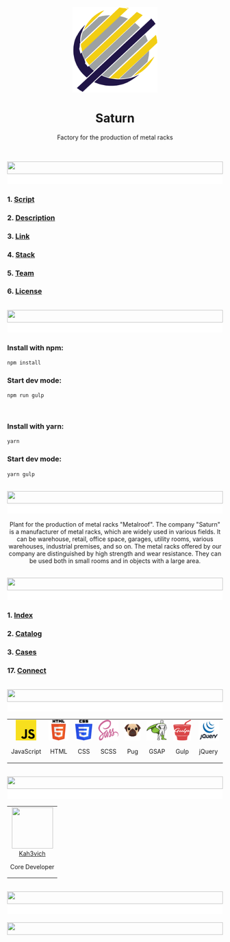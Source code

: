 <div align="center">
  <img width="200" height="200" src="https://raw.githubusercontent.com/kah3vich/Saturn/main/src/img/favicon/favicon.png">
  <br/>
  <h1>Saturn</h1>
  <p>
    Factory for the production of metal racks
  </p>
  <br/>
</div>

<!-- ||| -->

<div align="center">
    <br/>
    <img src="https://raw.githubusercontent.com/kah3vich/readme-project-base/main/assets/svg/tableOfContents.svg" alt="" width="100%" height="29px">
    <br/>
    <img src="https://raw.githubusercontent.com/kah3vich/readme-project-base/main/assets/gif/line.gif" alt="" width="100%" height="20px">
    <br/>
</div>

### 1. <a href="#script">Script</a>

### 2. <a href="#description">Description</a>

### 3. <a href="#link">Link</a>

### 4. <a href="#stack">Stack</a>

### 5. <a href="#team">Team</a>

### 6. <a href="#license">License</a>

<!-- ||| -->

<div align="center" id="script">
    <br/>
    <img src="https://raw.githubusercontent.com/kah3vich/readme-project-base/main/assets/svg/script.svg" alt="" width="100%" height="29px">
    <br/>
    <img src="https://raw.githubusercontent.com/kah3vich/readme-project-base/main/assets/gif/line.gif" alt="" width="100%" height="20px">
    <br/>
</div>

### Install with npm:

```bash
npm install
```

### Start dev mode:

```bash
npm run gulp
```

<br />

### Install with yarn:

```bash
yarn
```

### Start dev mode:

```bash
yarn gulp
```

<!-- ||| -->

<div align="center" id="description">
    <br/>
    <img src="https://raw.githubusercontent.com/kah3vich/readme-project-base/main/assets/svg/description.svg" alt="" width="100%" height="29px">
    <br/>
    <img src="https://raw.githubusercontent.com/kah3vich/readme-project-base/main/assets/gif/line.gif" alt="" width="100%" height="20px">
    <br/>
</div>

<div align="center">
  <p>Plant for the production of metal racks "Metalroof". The company "Saturn" is a manufacturer of metal racks, which are widely used in various fields. It can be warehouse, retail, office space, garages, utility rooms, various warehouses, industrial premises, and so on. The metal racks offered by our company are distinguished by high strength and wear resistance. They can be used both in small rooms and in objects with a large area.</p>
</div>

<!-- ||| -->

<div align="center" id="link">
    <br/>
    <img src="https://raw.githubusercontent.com/kah3vich/readme-project-base/main/assets/svg/link.svg" alt="" width="100%" height="29px">
    <br/>
    <img src="https://raw.githubusercontent.com/kah3vich/readme-project-base/main/assets/gif/line.gif" alt="" width="100%" height="20px">
    <br/>
</div>

### 1. <a href="https://kah3vich.github.io/Saturn/public/index.html">Index</a>

### 2. <a href="https://kah3vich.github.io/Saturn/public/catalog.html">Catalog</a>

### 3. <a href="https://kah3vich.github.io/Saturn/public/cases.html">Cases</a>

### 17. <a href="https://kah3vich.github.io/Saturn/public/connect.html">Connect</a>

<!-- ||| -->

<div align="center" id="stack">
    <br/>
    <img src="https://raw.githubusercontent.com/kah3vich/readme-project-base/main/assets/svg/stack.svg" alt="" width="100%" height="29px">
    <br/>
    <img src="https://raw.githubusercontent.com/kah3vich/readme-project-base/main/assets/gif/line.gif" alt="" width="100%" height="20px">
    <br/>
</div>

<table align="center">
  <tr>
    <td align="center" width="96">
      <a href="#">
        <img src="https://raw.githubusercontent.com/kah3vich/kah3vich/main/assets/icon/javascript.svg" width="48" height="48" alt="JavaScript" />
      </a>
      <br/>
      <p>JavaScript</p>
    </td>
    <td align="center" width="96">
      <a href="#">
        <img src="https://raw.githubusercontent.com/kah3vich/kah3vich/main/assets/icon/html5.svg" width="48" height="48" alt="HTML" />
      </a>
      <br/>
      <p>HTML</p>
    </td>
    <td align="center" width="96">
      <a href="#">
        <img src="https://raw.githubusercontent.com/kah3vich/kah3vich/main/assets/icon/css3.svg" width="48" height="48" alt="CSS" />
      </a>
      <br/>
      <p>CSS</p>
    </td>
    <td align="center" width="96">
      <a href="#">
        <img src="https://raw.githubusercontent.com/kah3vich/kah3vich/main/assets/icon/scss.svg" width="48" height="48" alt="SCSS" />
      </a>
      <br/>
      <p>SCSS</p>
    </td>
    <td align="center" width="96">
      <a href="#">
        <img src="https://raw.githubusercontent.com/kah3vich/kah3vich/main/assets/icon/pug.svg" width="48" height="48" alt="Pug" />
      </a>
      <br/>
      <p>Pug</p>
    </td>
    <td align="center" width="96">
      <a href="#">
        <img src="https://raw.githubusercontent.com/kah3vich/kah3vich/main/assets/icon/gsap.svg" width="48" height="48" alt="GSAP" />
      </a>
      <br/>
      <p>GSAP</p>
    </td>
    <td align="center" width="96">
      <a href="#">
        <img src="https://raw.githubusercontent.com/kah3vich/kah3vich/main/assets/icon/gulp.svg" width="48" height="48" alt="Gulp" />
      </a>
      <br/>
      <p>Gulp</p>
    </td>
    <td align="center" width="96">
      <a href="#">
        <img src="https://raw.githubusercontent.com/kah3vich/kah3vich/main/assets/icon/jquery.svg" width="48" height="48" alt="jQuery" />
      </a>
      <br/>
      <p>jQuery</p>
    </td>
  </tr>
</table>

<!-- ||| -->

<div align="center" id="team">
    <br/>
    <img src="https://raw.githubusercontent.com/kah3vich/readme-project-base/main/assets/svg/team.svg" alt="" width="100%" height="29px">
    <br/>
    <img src="https://raw.githubusercontent.com/kah3vich/readme-project-base/main/assets/gif/line.gif" alt="" width="100%" height="20px">
    <br/>
</div>

<table align="center">
    <tr>
        <td align="center" valign="top">
            <img width="96" height="96" src="https://github.com/kah3vich.png?s=96">
            <br/>
            <a href="https://github.com/kah3vich">Kah3vich</a>
            <p>Core Developer</p>
        </td>
    </tr>
</table>

<!-- ||| -->

<div align="center" id="license">
    <br/>
    <img src="https://raw.githubusercontent.com/kah3vich/readme-project-base/main/assets/svg/license.svg" alt="" width="100%" height="29px">
    <br/>
    <img src="https://raw.githubusercontent.com/kah3vich/readme-project-base/main/assets/gif/line.gif" alt="" width="100%" height="20px">
    <br/>
</div>

<a href="https://github.com/kah3vich/Saturn/blob/main/LICENSE">
  <br/>
  <img src="https://raw.githubusercontent.com/kah3vich/readme-project-base/main/assets/svg/licenseContent.svg" alt="" width="100%" height="29px">
  <br/>
</a>

<!--| 🔥 by kah3vich 🔥 -->
